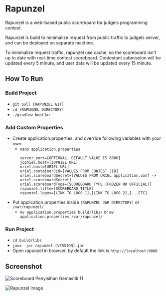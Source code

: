 # Rapunzel
Rapunzel is a web-based public scoreboard for judgels programming contest.

Rapunzel is build to minimalize request from public traffic to judgels server, and can be deployed on separate machine.

To minimalize request traffic, rapunzel use cache, so the scoreboard isn't up to date with real-time contest scoreboard. Contestant submission will be updated every 5 minute, and user data will be updated every 15 minute.

## How To Run
### Build Project
* `git pull [RAPUNZEL GIT]`
* `cd [RAPUNZEL DIRECTORY]`
* `./gradlew bootJar`

### Add Custom Properties
* Create application.properties, and override following variables with your own
  * `nano application.properties`
    ```
    server.port=[OPTIONAL, DEFAULT VALUE IS 8080]
    jophiel.host=[JOPHIEL URL]
    uriel.host=[URIEL URL]
    uriel.containerJid=[VALUES FROM CONTEST JID]
    uriel.scoreboardSecret=[VALUES FROM URIEL application.conf -> uriel.scoreboardSecret]
    uriel.scoreboardType=[SCOREBOARD TYPE (FROZEN OR OFFICIAL)]
    rapunzel.title=[SCOREBOARD TITLE]
    rapunzel.logos=[LINK TO LOGO 1],[LINK TO LOGO 2],[...ETC]
    ```
* Put application.properties inside `[RAPUNZEL JAR DIRECTORY]` or `/var/rapunzel/`
  * `mv application.properties build/libs/` or `mv application.properties /var/rapunzel/`

### Run Project
* `cd build/libs`
* `java -jar rapunzel-[VERSION].jar`
* Open rapunzel in browser, by default the link is `http://localhost:8080`

## Screenshot
![Scoreboard Penyisihan Gemastik 11](https://image.ibb.co/catfKU/Screenshot-from-2018-10-12-11-48-56.png)

![Rapunzel Image](https://media.giphy.com/media/Ic0krtgPvuLSg/giphy.gif)
